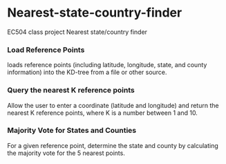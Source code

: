 # Nearest-state-country-finder
EC504 class project Nearest state/country finder
### Load Reference Points
loads reference points (including latitude, longitude, state, and county information) 
into the KD-tree from a file or other source.

### Query the nearest K reference points
Allow the user to enter a coordinate (latitude and longitude) 
and return the nearest K reference points, where K is a number between 1 and 10.

### Majority Vote for States and Counties
For a given reference point, determine the state 
and county by calculating the majority vote for the 5 nearest points.
